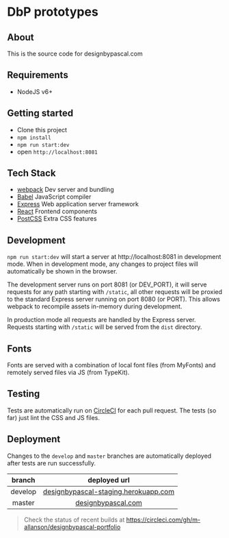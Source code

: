 # DbP prototypes

## About

This is the source code for designbypascal.com

## Requirements

- NodeJS v6+

## Getting started

- Clone this project
- `npm install`
- `npm run start:dev`
- open `http://localhost:8081`

## Tech Stack

- [webpack](https://webpack.github.io) Dev server and bundling
- [Babel](https://babeljs.io) JavaScript compiler
- [Express](http://expressjs.com) Web application server framework
- [React](https://facebook.github.io/react/) Frontend components
- [PostCSS](http://postcss.org/) Extra CSS features

## Development

`npm run start:dev` will start a server at http://localhost:8081 in development mode. When in development mode, any changes to project files will automatically be shown in the browser.

The development server runs on port 8081 (or DEV_PORT), it will serve requests for any path starting with `/static`, all other requests will be proxied to the standard Express server running on port 8080 (or PORT). This allows webpack to recompile assets in-memory during development.

In production mode all requests are handled by the Express server. Requests starting with `/static` will be served from the `dist` directory.

## Fonts

Fonts are served with a combination of local font files (from MyFonts) and remotely served files via JS (from TypeKit).

## Testing

Tests are automatically run on [CircleCI](https://circleci.com/gh/m-allanson/designbypascal-portfolio) for each pull request. The tests (so far) just lint the CSS and JS files.

## Deployment

Changes to the `develop` and `master` branches are automatically deployed after tests are run successfully.

|  branch |                  deployed url        |
|:-------:|:------------------------------------:|
| develop | [designbypascal-staging.herokuapp.com](http://designbypascal-staging.herokuapp.com) |
| master  | [designbypascal.com](http://designbypascal.com) |

> Check the status of recent builds at https://circleci.com/gh/m-allanson/designbypascal-portfolio
